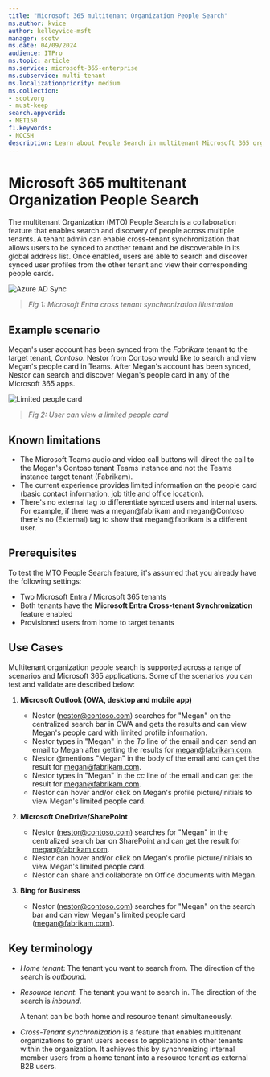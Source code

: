 ```yaml
---
title: "Microsoft 365 multitenant Organization People Search"
ms.author: kvice
author: kelleyvice-msft
manager: scotv
ms.date: 04/09/2024
audience: ITPro
ms.topic: article
ms.service: microsoft-365-enterprise
ms.subservice: multi-tenant
ms.localizationpriority: medium
ms.collection: 
- scotvorg
- must-keep
search.appverid:
- MET150
f1.keywords:
- NOCSH
description: Learn about People Search in multitenant Microsoft 365 organizations.
---
```


# Microsoft 365 multitenant Organization People Search 

The multitenant Organization (MTO) People Search is a collaboration feature that enables search and discovery of people across multiple tenants. A tenant admin can enable cross-tenant synchronization that allows users to be synced to another tenant and be discoverable in its global address list. Once enabled, users are able to search and discover synced user profiles from the other tenant and view their corresponding people cards.


![Azure AD Sync](../media/mt-people-search/aad-sync.png)

> _Fig 1: Microsoft Entra cross tenant synchronization illustration_

## Example scenario

Megan's user account has been synced from the _Fabrikam_ tenant to the target tenant, _Contoso_. Nestor from Contoso would like to search and view Megan's people card in Teams. After Megan's account has been synced, Nestor can search and discover Megan's people card in any of the Microsoft 365 apps.

![Limited people card](../media/mt-people-search/limited-people-card.png)

> _Fig 2: User can view a limited people card_

## Known limitations

- The Microsoft Teams audio and video call buttons will direct the call to the Megan's Contoso tenant Teams instance and not the Teams instance target tenant (Fabrikam).
- The current experience provides limited information on the people card (basic contact information, job title and office location).
- There's no external tag to differentiate synced users and internal users. For example, if there was a megan@fabrikam and megan@Contoso there's no (External) tag to show that megan@fabrikam is a different user.


## Prerequisites

To test the MTO People Search feature, it's assumed that you already have the following settings:

- Two Microsoft Entra / Microsoft 365 tenants
- Both tenants have the **Microsoft Entra Cross-tenant Synchronization** feature enabled
- Provisioned users from home to target tenants

## Use Cases

Multitenant organization people search is supported across a range of scenarios and Microsoft 365 applications. Some of the scenarios you can test and validate are described below:

1. **Microsoft Outlook (OWA, desktop and mobile app)**

   - Nestor (<nestor@contoso.com>) searches for "Megan" on the centralized search bar in OWA and gets the results and can view Megan's people card with limited profile information.
   - Nestor types in "Megan" in the _To_ line of the email and can send an email to Megan after getting the results for <megan@fabrikam.com>.
   - Nestor \@mentions "Megan" in the body of the email and can get the result for <megan@fabrikam.com>.
   - Nestor types in "Megan" in the _cc_ line of the email and can get the result for <megan@fabrikam.com>.
   - Nestor can hover and/or click on Megan's profile picture/initials to view Megan's limited people card.

2. **Microsoft OneDrive/SharePoint**

   - Nestor (<nestor@contoso.com>) searches for "Megan" in the centralized search bar on SharePoint and can get the result for <megan@fabrikam.com>.
   - Nestor can hover and/or click on Megan's profile picture/initials to view Megan's limited people card.
   - Nestor can share and collaborate on Office documents with Megan.

3. **Bing for Business**

   - Nestor (<nestor@contoso.com>) searches for "Megan" on the search bar and can view Megan's limited people card (<megan@fabrikam.com>).

## Key terminology

- _Home tenant_: The tenant you want to search from. The direction of the search is _outbound_.

- _Resource tenant_: The tenant you want to search in. The direction of the search is _inbound_.

  A tenant can be both home and resource tenant simultaneously.

- _Cross-Tenant synchronization_ is a feature that enables multitenant organizations to grant users access to applications in other tenants within the organization. It achieves this by synchronizing internal member users from a home tenant into a resource tenant as external B2B users.
